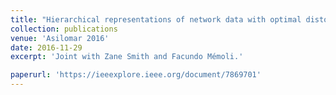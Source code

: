 ```yaml
---
title: "Hierarchical representations of network data with optimal distortion bounds"
collection: publications
venue: 'Asilomar 2016'
date: 2016-11-29
excerpt: 'Joint with Zane Smith and Facundo Mémoli.'

paperurl: 'https://ieeexplore.ieee.org/document/7869701'
---
```

<!-- date: 2018-08-13 -->
